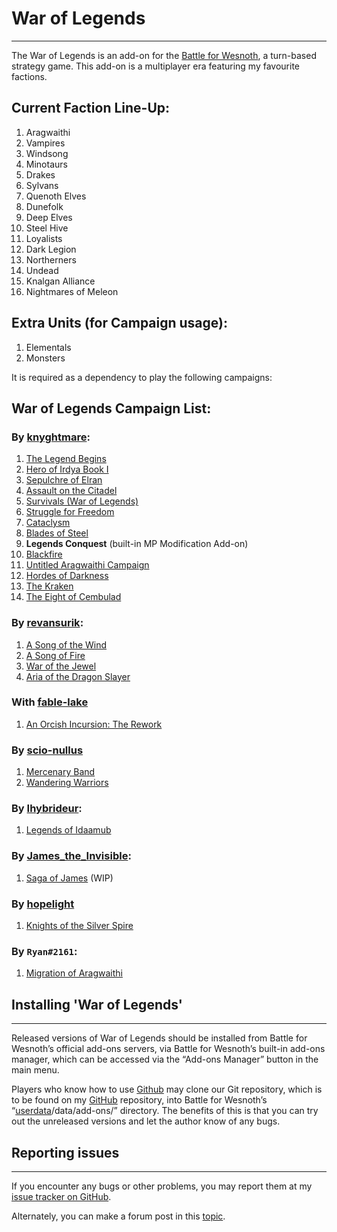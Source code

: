 # War of Legends
--------------------------------------------------------------------------------
The War of Legends is an add-on for the [Battle for Wesnoth](https://www.wesnoth.org), a turn-based strategy game.
This add-on is a multiplayer era featuring my favourite factions.

## Current Faction Line-Up:
1. Aragwaithi
2. Vampires
3. Windsong
4. Minotaurs
5. Drakes
6. Sylvans
7. Quenoth Elves
8. Dunefolk
9. Deep Elves
10. Steel Hive
11. Loyalists
12. Dark Legion
13. Northerners
14. Undead
15. Knalgan Alliance
16. Nightmares of Meleon

## Extra Units (for Campaign usage):
1. Elementals
2. Monsters

It is required as a dependency to play the following campaigns:
## War of Legends Campaign List:
### By [knyghtmare](https://github.com/knyghtmare):
1. [The Legend Begins](https://github.com/knyghtmare/The_Legend_Begins)
2. [Hero of Irdya Book I](https://forums.wesnoth.org/viewtopic.php?f=8&t=43290)
3. [Sepulchre of Elran](https://forums.wesnoth.org/viewtopic.php?f=8&t=44860)
4. [Assault on the Citadel](https://github.com/knyghtmare/Assault_on_the_Citadel)
5. [Survivals (War of Legends)](https://github.com/knyghtmare/Survivals_WoL)
6. [Struggle for Freedom](https://github.com/knyghtmare/Struggle_For_Freedom)
7. [Cataclysm](https://github.com/knyghtmare/Cataclysm)
8. [Blades of Steel](https://github.com/knyghtmare/Aragwaithi_of_the_West)
9. **Legends Conquest** (built-in MP Modification Add-on)
10. [Blackfire](https://github.com/knyghtmare/Blackfire)
11. [Untitled Aragwaithi Campaign](https://github.com/knyghtmare/The_Settlers_of_Light)
12. [Hordes of Darkness](https://github.com/knyghtmare/Hordes_of_Darkness)
13. [The Kraken](https://github.com/knyghtmare/The_Kraken)
14. [The Eight of Cembulad](https://github.com/knyghtmare/The_Eight_of_Cembulad)

### By [revansurik](https://github.com/revansurik):
1. [A Song of the Wind](https://forums.wesnoth.org/viewtopic.php?p=662430#p662430)
2. [A Song of Fire](https://forums.wesnoth.org/viewtopic.php?f=8&t=38210)
3. [War of the Jewel](https://forums.wesnoth.org/viewtopic.php?f=8&t=39618)
4. [Aria of the Dragon Slayer](https://forums.wesnoth.org/viewtopic.php?f=8&t=40389)

### With [fable-lake](https://github.com/fable-lake)
1. [An Orcish Incursion: The Rework](https://github.com/knyghtmare/AOI_Rework)

### By [scio-nullus](https://forums.wesnoth.org/memberlist.php?mode=viewprofile&u=183306)
1. [Mercenary Band](https://forums.wesnoth.org/viewtopic.php?t=49866)
2. [Wandering Warriors](https://forums.wesnoth.org/viewtopic.php?t=49866)

### By [Ihybrideur](https://forums.wesnoth.org/memberlist.php?mode=viewprofile&u=185844):
1. [Legends of Idaamub](https://forums.wesnoth.org/viewtopic.php?p=644433#p644433)

### By [James_the_Invisible](https://forums.wesnoth.org/memberlist.php?mode=viewprofile&u=132573):
1. [Saga of James](https://github.com/irdyansages/Saga_of_James) (WIP)

### By [hopelight](https://forums.wesnoth.org/memberlist.php?mode=viewprofile&u=237206)
1. [Knights of the Silver Spire](https://forums.wesnoth.org/viewtopic.php?t=56104)

### By `Ryan#2161`:
1. [Migration of Aragwaithi](https://forums.wesnoth.org/viewtopic.php?t=56248)

## Installing '**War of Legends**'
--------------------------------------------------------------------------------
Released versions of War of Legends should be installed from Battle for Wesnoth’s
official add-ons servers, via Battle for Wesnoth’s built-in add-ons manager,
which can be accessed via the “Add-ons Manager” button in the main menu.

Players who know how to use [Github](https://github.com) may clone our Git repository, which is to
be found on my [GitHub](https://github.com/knyghtmare/War_of_Legends) repository, into Battle for Wesnoth’s
“[userdata](http://wiki.wesnoth.org/EditingWesnoth#Where_is_my_user_data_directory.3F)/data/add-ons/” directory.
The benefits of this is that you can try out the unreleased versions and let the author know of any bugs.

## Reporting issues
--------------------------------------------------------------------------------
If you encounter any bugs or other problems, you may report them at my [issue
tracker on GitHub](https://github.com/knyghtmare/War_of_Legends/issues).

Alternately, you can make a forum post in this [topic](https://forums.wesnoth.org/viewtopic.php?f=19&t=30087).
